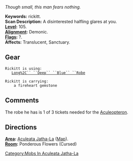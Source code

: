 *Though small, this man fears nothing.*

**Keywords:** rickitt.  
**Scan Description:** A disinterested halfling glares at you.  
**[Level](Level "wikilink"):** 105.  
**[Alignment](Alignment "wikilink"):** Demonic.  
**[Flags](:Category:_Mob_Types "wikilink"):** ?.  
**Affects:** Translucent, Sanctuary.  

## Gear

`Rickitt is using:`  
<worn about body>`   `[`Long%2C`` ``Deep`` ``Blue`` ``Robe`](Long%2C_Deep_Blue_Robe "wikilink")

`Rickitt is carrying:`  
`    a fireheart gemstone`

## Comments

The robe he has is 1 of 3 tickets needed for the
[Aculeopteron](aculeopteron "wikilink").

## Directions

**[Area](:Category:_Areas "wikilink"):** [Aculeata
Jatha-La](:Category:_Aculeata_Jatha-La "wikilink")
([Map](Aculeata_Jatha-La_Map "wikilink")).  
**[Room](:Category:_Rooms "wikilink"):** Ponderous Flowers (Cursed)

[Category:Mobs In Aculeata
Jatha-La](Category:Mobs_In_Aculeata_Jatha-La "wikilink")
